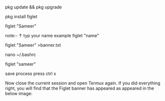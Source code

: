 pkg update && pkg upgrade

pkg install figlet 

figlet "Sameer"

note:- ↑ typ your name example figlet "name"

figlet "Sameer" >banner.txt

nano ~/.bashrc  

figlet "sameer"

save process press ctrl x

Now close the current session and open Termux again. If you did everything right, you will find that the Figlet banner has appeared as appeared in the below image:

